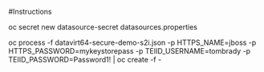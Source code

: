 #Instructions

oc secret new datasource-secret datasources.properties

oc process -f datavirt64-secure-demo-s2i.json -p HTTPS_NAME=jboss -p HTTPS_PASSWORD=mykeystorepass -p TEIID_USERNAME=tombrady -p TEIID_PASSWORD=Password1! | oc create -f -
